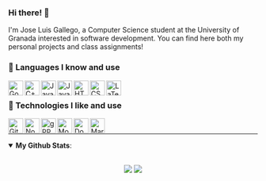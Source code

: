 ### Hi there! 👋

I'm Jose Luis Gallego, a Computer Science student at the University of Granada interested in software development. You can find here both my personal projects and class assignments!

### 💾 Languages I know and use

[<img align="left" alt="Go" height="30px" src="https://upload.wikimedia.org/wikipedia/commons/thumb/0/05/Go_Logo_Blue.svg/1920px-Go_Logo_Blue.svg.png"/>](https://en.wikipedia.org/wiki/Go_(programming_language))
[<img align="left" alt="C++" height="30px" src="https://upload.wikimedia.org/wikipedia/commons/thumb/1/18/ISO_C%2B%2B_Logo.svg/1200px-ISO_C%2B%2B_Logo.svg.png"/>](https://en.wikipedia.org/wiki/C%2B%2B)
[<img align="left" alt="Java" height="30px" src="https://upload.wikimedia.org/wikipedia/en/thumb/3/30/Java_programming_language_logo.svg/800px-Java_programming_language_logo.svg.png"/>](https://en.wikipedia.org/wiki/Java_(programming_language))
[<img align="left" alt="Javascript" height="30px" src="https://upload.wikimedia.org/wikipedia/commons/thumb/9/99/Unofficial_JavaScript_logo_2.svg/1024px-Unofficial_JavaScript_logo_2.svg.png"/>](https://en.wikipedia.org/wiki/JavaScript)
[<img align="left" alt="HTML" height="30px" src="https://upload.wikimedia.org/wikipedia/commons/thumb/6/61/HTML5_logo_and_wordmark.svg/1024px-HTML5_logo_and_wordmark.svg.png"/>](https://en.wikipedia.org/wiki/HTML)
[<img align="left" alt="CSS" height="30px" src="https://upload.wikimedia.org/wikipedia/commons/thumb/d/d5/CSS3_logo_and_wordmark.svg/800px-CSS3_logo_and_wordmark.svg.png"/>](https://en.wikipedia.org/wiki/CSS)
[<img align="left" alt="LaTeX" height="30px" src="https://upload.wikimedia.org/wikipedia/commons/thumb/4/45/LaTeX_project_logo_bird.svg/1920px-LaTeX_project_logo_bird.svg.png"/>](https://en.wikipedia.org/wiki/LaTeX)

<br/>

### 🚀 Technologies I like and use

[<img align="left" alt="Git" height="30px" src="https://upload.wikimedia.org/wikipedia/commons/thumb/e/e0/Git-logo.svg/1280px-Git-logo.svg.png"/>](https://en.wikipedia.org/wiki/Git)
[<img align="left" alt="Node" height="30px" src="https://upload.wikimedia.org/wikipedia/commons/thumb/d/d9/Node.js_logo.svg/1920px-Node.js_logo.svg.png"/>](https://en.wikipedia.org/wiki/Node.js)
[<img align="left" alt="gRPC" height="30px" src="https://cncf-branding.netlify.app/img/projects/grpc/horizontal/color/grpc-horizontal-color.svg"/>](https://en.wikipedia.org/wiki/GRPC)
[<img align="left" alt="Mongo" height="30px" src="https://upload.wikimedia.org/wikipedia/commons/thumb/9/93/MongoDB_Logo.svg/1920px-MongoDB_Logo.svg.png"/>](https://en.wikipedia.org/wiki/MongoDB)
[<img align="left" alt="Docker" height="30px" src="https://upload.wikimedia.org/wikipedia/commons/thumb/4/4e/Docker_%28container_engine%29_logo.svg/1920px-Docker_%28container_engine%29_logo.svg.png"/>](https://en.wikipedia.org/wiki/Docker_(software))
[<img align="left" alt="Markdown" height="30px" src="https://upload.wikimedia.org/wikipedia/commons/thumb/4/48/Markdown-mark.svg/1920px-Markdown-mark.svg.png"/>](https://en.wikipedia.org/wiki/Markdown)

<br/>

---
<details open>
 <summary><b>My Github Stats</b>: </summary>
<br>
<p align = "center">
  <img src = "https://github-readme-stats.vercel.app/api?username=jlgallego99&show_icons=true&theme=graywhite&line_height=27?count_private=true">
  <img src = "https://github-readme-stats.vercel.app/api/top-langs/?username=jlgallego99&theme=graywhite&langs_count=10&layout=compact">
</p>
</details>
